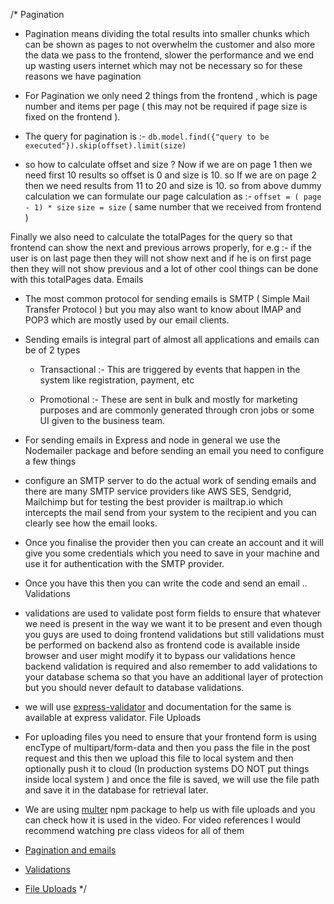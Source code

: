 /*
Pagination
- Pagination means dividing the total results into smaller chunks which can be shown as pages to not overwhelm the customer and also more the data we pass to the frontend, slower the performance and we end up wasting users internet which may not be necessary so for these reasons we have pagination

- For Pagination we only need 2 things from the frontend , which is page number and items per page ( this may not be required if page size is fixed on the frontend ).

- The query for pagination is :-
`db.model.find({"query to be executed"}).skip(offset).limit(size)`

- so how to calculate offset and size ?
Now if we are on page 1 then we need first 10 results so offset is 0 and size is 10. so If we are on page 2 then we need results from 11 to 20 and size is 10. so from above dummy calculation we can formulate our page calculation as :-
`offset = ( page - 1) * size`
`size = size` ( same number that we received from frontend )

Finally we also need to calculate the totalPages for the query so that frontend can show the next and previous arrows properly, for e.g :- if the user is on last page then they will not show next and if he is on first page then they will not show previous and a lot of other cool things can be done with this totalPages data.
Emails
- The most common protocol for sending emails is SMTP ( Simple Mail Transfer Protocol ) but you may also want to know about IMAP and POP3 which are mostly used by our email clients.

- Sending emails is integral part of almost all applications and emails can be of 2 types

    - Transactional :- This are triggered by events that happen in the system like registration, payment, etc

    - Promotional :- These are sent in bulk and mostly for marketing purposes and are commonly generated through cron jobs or some UI given to the business team.

- For sending emails in Express and node in general we use the Nodemailer package and before sending an email you need to configure a few things

- configure an SMTP server to do the actual work of sending emails and there are many SMTP service providers like AWS SES, Sendgrid, Mailchimp but for testing the best provider is mailtrap.io which intercepts the mail send from your system to the recipient and you can clearly see how the email looks.

- Once you finalise the provider then you can create an account and it will give you some credentials which you need to save in your machine and use it for authentication with the SMTP provider.

- Once you have this then you can write the code and send an email ..
Validations
- validations are used to validate post form fields to ensure that whatever we need is present in the way we want it to be present and even though you guys are used to doing frontend validations but still validations must be performed on backend also as frontend code is available inside browser and user might modify it to bypass our validations hence backend validation is required and also remember to add validations to your database schema so that you have an additional layer of protection but you should never default to database validations.

- we will use [express-validator](https://express-validator.github.io/docs/) and documentation for the same is available at express validator.
File Uploads
- For uploading files you need to ensure that your frontend form is using encType of multipart/form-data and then you pass the file in the post request and this then we upload this file to local system and then optionally push it to cloud (In production systems DO NOT put things inside local system ) and once the file is saved, we will use the file path and save it in the database for retrieval later.

- We are using [multer](https://www.npmjs.com/package/multer) npm package to help us with file uploads and you can check how it is used in the video.
For video references I would recommend watching pre class videos for all of them
- [Pagination and emails ](https://masai-course.s3.ap-south-1.amazonaws.com/lecture/7279/material/f75dddd1e79826a219cb0bec217dc096/zoom_0.mp4)
- [Validations](https://masai-course.s3.ap-south-1.amazonaws.com/lecture/7323/material/3f24bb08a5741e4197af64e1f93a5029/zoom_0.mp4)
- [File Uploads](https://masai-course.s3.ap-south-1.amazonaws.com/lecture/7364/material/d82f9436247aa0049767b776dceab4ed/zoom_0.mp4)
*/
